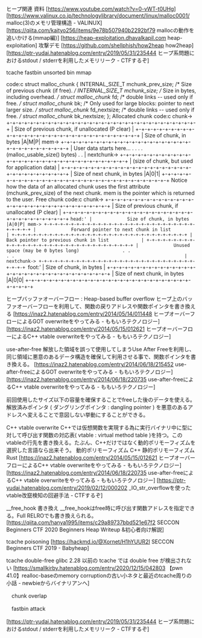 
 ヒープ関連
資料
[https://www.youtube.com/watch?v=0-vWT-t0UHg]
[https://www.valinux.co.jp/technologylibrary/document/linux/malloc0001/ malloc(3)のメモリ管理構造 - VALINUX]
[https://qiita.com/kaityo256/items/9e78b507940b2292bf79 mallocの動作を追いかける(mmap編)]
[https://heap-exploitation.dhavalkapil.com heap-exploitation]
攻撃デモ [https://github.com/shellphish/how2heap how2heap]
[https://ptr-yudai.hatenablog.com/entry/2019/05/31/235444 ヒープ系問題におけるstdout / stderrを利用したメモリリーク - CTFするぞ]

tcache
fastbin
unsorted bin
mmap

code:c
 struct malloc_chunk {
   INTERNAL_SIZE_T      mchunk_prev_size;  /* Size of previous chunk (if free).  */
   INTERNAL_SIZE_T      mchunk_size;       /* Size in bytes, including overhead. */
   struct malloc_chunk* fd;                /* double links -- used only if free. */
   struct malloc_chunk* bk;
   /* Only used for large blocks: pointer to next larger size.  */
   struct malloc_chunk* fd_nextsize; /* double links -- used only if free. */
   struct malloc_chunk* bk_nextsize;
 };
Allocated chunk
code:c
     chunk-> +-+-+-+-+-+-+-+-+-+-+-+-+-+-+-+-+-+-+-+-+-+-+-+-+-+-+-+-+-+-+-+-+
             |             Size of previous chunk, if unallocated (P clear)  |
             +-+-+-+-+-+-+-+-+-+-+-+-+-+-+-+-+-+-+-+-+-+-+-+-+-+-+-+-+-+-+-+-+
             |             Size of chunk, in bytes                     |A|M|P|
       mem-> +-+-+-+-+-+-+-+-+-+-+-+-+-+-+-+-+-+-+-+-+-+-+-+-+-+-+-+-+-+-+-+-+
             |             User data starts here...                          .
             .                                                               .
             .             (malloc_usable_size() bytes)                      .
             .                                                               |
 nextchunk-> +-+-+-+-+-+-+-+-+-+-+-+-+-+-+-+-+-+-+-+-+-+-+-+-+-+-+-+-+-+-+-+-+
             |             (size of chunk, but used for application data)    |
             +-+-+-+-+-+-+-+-+-+-+-+-+-+-+-+-+-+-+-+-+-+-+-+-+-+-+-+-+-+-+-+-+
             |             Size of next chunk, in bytes                |A|0|1|
             +-+-+-+-+-+-+-+-+-+-+-+-+-+-+-+-+-+-+-+-+-+-+-+-+-+-+-+-+-+-+-+-+
Notice how the data of an allocated chunk uses the first attribute (mchunk_prev_size) of the next chunk. mem is the pointer which is returned to the user.
Free chunk
code:c
     chunk-> +-+-+-+-+-+-+-+-+-+-+-+-+-+-+-+-+-+-+-+-+-+-+-+-+-+-+-+-+-+-+-+-+
             |             Size of previous chunk, if unallocated (P clear)  |
             +-+-+-+-+-+-+-+-+-+-+-+-+-+-+-+-+-+-+-+-+-+-+-+-+-+-+-+-+-+-+-+-+
     `head:' |             Size of chunk, in bytes                     |A|0|P|
       mem-> +-+-+-+-+-+-+-+-+-+-+-+-+-+-+-+-+-+-+-+-+-+-+-+-+-+-+-+-+-+-+-+-+
             |             Forward pointer to next chunk in list             |
             +-+-+-+-+-+-+-+-+-+-+-+-+-+-+-+-+-+-+-+-+-+-+-+-+-+-+-+-+-+-+-+-+
             |             Back pointer to previous chunk in list            |
             +-+-+-+-+-+-+-+-+-+-+-+-+-+-+-+-+-+-+-+-+-+-+-+-+-+-+-+-+-+-+-+-+
             |             Unused space (may be 0 bytes long)                .
             .                                                               .
             .                                                               |
 nextchunk-> +-+-+-+-+-+-+-+-+-+-+-+-+-+-+-+-+-+-+-+-+-+-+-+-+-+-+-+-+-+-+-+-+
     `foot:' |             Size of chunk, in bytes                           |
             +-+-+-+-+-+-+-+-+-+-+-+-+-+-+-+-+-+-+-+-+-+-+-+-+-+-+-+-+-+-+-+-+
             |             Size of next chunk, in bytes                |A|0|0|
             +-+-+-+-+-+-+-+-+-+-+-+-+-+-+-+-+-+-+-+-+-+-+-+-+-+-+-+-+-+-+-+-+

 ヒープバッファオーバーフロー :  Heap-based buffer overflow
ヒープ上のバッファオーバーフローを利用して、関数の戻りアドレスや関数ポインタを書き換える
[https://inaz2.hatenablog.com/entry/2014/05/14/011448 ヒープオーバーフローによるGOT overwriteをやってみる - ももいろテクノロジー]
[https://inaz2.hatenablog.com/entry/2014/05/15/012621 ヒープオーバーフローによるC++ vtable overwriteをやってみる - ももいろテクノロジー]

 use-after-free
解放した領域を誤って使用してしまうUse After Freeを利用し、同じ領域に悪意のあるデータ構造を確保して利用させる事で、関数ポインタを書き換える。
[https://inaz2.hatenablog.com/entry/2014/06/18/215452 use-after-freeによるGOT overwriteをやってみる - ももいろテクノロジー]
[https://inaz2.hatenablog.com/entry/2014/06/18/220735 use-after-freeによるC++ vtable overwriteをやってみる - ももいろテクノロジー]

前回使用したサイズ以下の容量を確保することでfreeした後のデータを使える。
解放済みポインタ ( ダングリングポインタ :  dangling pointer ) を悪意のあるアドレスへ変えることで意図しない挙動にすることができる。

 C++ vtable overwrite
C++では仮想関数を実現する為に実行バイナリ中に型に対して呼び出す関数の対応表( vtable :  virtual method table )を持つ。このvtableの行先を書き換える。たぶん、C++だけではなく動的ポリモーフィズムを選択した言語なら出来そう。
動的ポリモーフィズム C++
静的ポリモーフィズム Rust
[https://inaz2.hatenablog.com/entry/2014/05/15/012621 ヒープオーバーフローによるC++ vtable overwriteをやってみる - ももいろテクノロジー]
[https://inaz2.hatenablog.com/entry/2014/06/18/220735 use-after-freeによるC++ vtable overwriteをやってみる - ももいろテクノロジー]
[https://ptr-yudai.hatenablog.com/entry/2019/02/12/000202 _IO_str_overflowを使ったvtable改竄検知の回避手法 - CTFするぞ]

 __free_hook 書き換え
__free_hookはfree時に呼び出す関数アドレスを指定できる。Full RELROでも書き換えられる。
[https://qiita.com/hanya1995/items/c29a89737bbd521e67f2 SECCON Beginners CTF 2020 Beginners Heap Writeup &初心者向け解説]

 tcache poisoning
[https://hackmd.io/@Xornet/H1hYUUR2I SECCON Beginners CTF 2019 - Babyheap]

 tcache double-free
glibc 2.28 以前の tcache では double free が検出されない
[https://smallkirby.hatenablog.com/entry/2020/12/15/042803 【pwn 41.0】realloc-baseのmemory corruptionの古い小ネタと最近のtcache周りの小話 - newbieからバイナリアンへ]

　chunk overlap

　fastbin attack


[https://ptr-yudai.hatenablog.com/entry/2019/05/31/235444 ヒープ系問題におけるstdout / stderrを利用したメモリリーク - CTFするぞ]